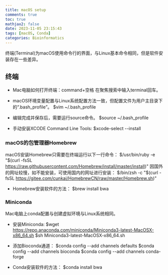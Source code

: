 ```yaml
---
title: macOS setup
comments: true
toc: true
mathjax2: false
date: 2023-11-05 23:15:43
tags: [macOS, Conda]
categories: Bioinformatics
---
```

终端(Terminal)为macOS使用命令行的界面，与Linux基本命令相同，但是软件安装存在一些差异。
<!--more-->
## 终端

* Mac电脑如何打开终端：command+空格 在聚焦搜索中输入terminal回车。

* macOS环境变量配置与Linux系统配置方法一致，但配置文件为用户主目录下的“.bash_profile”。
$vim ~/.bash_profile

* 编辑完成并保存后，需要运行source命令。
$source ~/.bash_profile

* 手动安装XCODE Command Line Tools:
$xcode-select --install

### macOS的包管理器Homebrew 

macOS安装Homebrew只需要在终端运行以下一行命令：
$/usr/bin/ruby -e "$(curl -fsSL https://raw.githubusercontent.com/Homebrew/install/master/install)"
因国外的网址较慢，如不能安装，可使用国内的网址进行安装：
$/bin/zsh -c "$(curl -fsSL https://gitee.com/cunkai/HomebrewCN/raw/master/Homebrew.sh)"

* Homebrew安装软件的方法：
$brew install bwa

### Miniconda

Mac电脑上conda配置与创建虚拟环境与Linux系统相同。

* 安装Miniconda:
$wget https://repo.anaconda.com/miniconda/Miniconda3-latest-MacOSX-x86_64.sh
$sh Miniconda3-latest-MacOSX-x86_64.sh

* 添加Bioconda通道：
$conda config --add channels defaults
$conda config --add channels bioconda
$conda config --add channels conda-forge

* Conda安装软件的方法：
$conda install bwa
